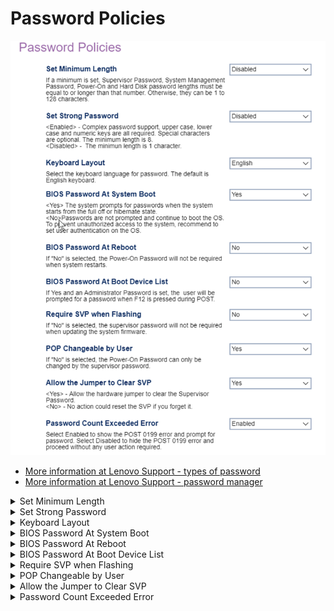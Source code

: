 # Password Policies #


![](./img/thinkcenter_password_policy.png)

 - [More information at Lenovo Support - types of password](https://support.lenovo.com/us/en/solutions/ht513634)
 - [More information at Lenovo Support - password manager](https://support.lenovo.com/us/en/solutions/ht103666-introduction-to-password-manager-thinkpad-thinkcentre-thinkstation)

<details><summary>Set Minimum Length</summary>

Options:

 *  **Disabled** - no minimum (see below). Default.
 *   4 - 12 characters minimum.

?> If no minimum is set, passwords may be 1 to 128 characters long.

?> If a minimum is set, it applies to:
 - Supervisor Password (SVP)
 - System Management Password (SMP)
 - Power-on (POP) and Hard Disk Passwords 

?> If both `Set Minimum Length` and `Set Strong Password` are enabled, the longest value for minimum length applies.

| WMI Setting name | Values | SVP or SMP Req'd |
|:---|:---|:---|
| SetMinimumLength | Disabled, 4 characters, 5 characters, 6 characters, 7 characters, 8 characters, 9 characters, 10 characters, 11 characters, 12 characters | yes |

</details>

<details><summary>Set Strong Password</summary>

Options:

1.  **Enabled** - Upper case, lower case and numeric characters are all required. Special characters are optional. The minimum length is 8. Default.
1.  Disabled - The minimum length is 1 character.

| WMI Setting name | Values | SVP or SMP Req'd |
|:---|:---|:---|
| SetStrongPassword | Disabled, Enabled | yes |

</details>

<details><summary>Keyboard Layout</summary>

Select the keyboard language for password.

Options:

1.  **English** - Default.
2.  French
3.  German
4.  Russian
5.  Chinese

| WMI Setting name | Values | SVP or SMP Req'd |
|:---|:---|:---|
| KeyboardLayout | English, French, German, Chinese | yes |

</details>

<details><summary>BIOS Password At System Boot</summary>

Whether to give a BIOS password prompt at system boot (when the system starts from the full off or hibernate state):

1.  **Yes** - Default.
1.  No.

!> To prevent unauthorized access to the system, we recommend setting user authentication on the OS.

| WMI Setting name | Values | SVP or SMP Req'd |
|:---|:---|:---|
| BIOSPasswordAtSystemBoot | No, Yes | yes |

</details>

<details><summary>BIOS Password At Reboot</summary>

Whether the power-on password (POP) is required when system restarts.

Options:

1.  **No** - disables password prompt on reboot. Default.
1.  Yes - enables password prompt on reboot.

| WMI Setting name | Values | SVP or SMP Req'd |
|:---|:---|:---|
| BIOSPasswordAtReboot | No,Yes | yes |

</details>

<details><summary>BIOS Password At Boot Device List</summary>

Whether the user is prompted for a password when F12 is pressed during POST (and an administrator password was set).

Options:

1.  **No** - Default.
1.  Yes.

| WMI Setting name | Values | SVP or SMP Req'd |
|:---|:---|:---|
| BIOSPasswordAtBootDeviceList | No, Yes | yes |

</details>

<details><summary>Require SVP when Flashing</summary>

Whether the supervisor password (SVP) is required when updating the system firmware.

Options:

1.  **No** - Default.
1.  Yes.

| WMI Setting name | Values | SVP or SMP Req'd |
|:---|:---|:---|
| RequireSVPwhenFlashing | No, Yes | yes |

</details>

<details><summary>POP Changeable by User</summary>

Whether the Power-On Password (POP) can be changed by users, or else, only with the Supervisor Password (SVP).

Options:

1.  **Yes** - Default.
2.  No.

| WMI Setting name | Values | SVP or SMP Req'd |
|:---|:---|:---|
| POPChangeablebyUser | No, Yes | yes |

</details>

<details><summary>Allow the Jumper to Clear SVP</summary>

Whether to allow the hardware jumper to clear the Supervisor
password.

Options:

1.  **Yes** - Default.
2.  No.

| WMI Setting name | Values | SVP or SMP Req'd |
|:---|:---|:---|
| AllowJumperClearSVP | No, Yes | yes |

!> When disabled, no action can reset the SVP if you forget it.

</details>

<details><summary>Password Count Exceeded Error</summary>

Whether to show the POST 0199 error and password prompt:

1.  **Enabled** - Default.
2.  Disabled.

| WMI Setting name | Values | SVP or SMP Req'd |
|:---|:---|:---|
| PasswordCountExceededError | Disabled, Enabled | yes |

 - [More information at Lenovo Support](https://support.lenovo.com/lt/en/solutions/ht052093-error-0199-system-security-security-password-retry-count-exceeded-thinkcentre-m90-m90p-thinkserver-ts200v-thinkstation-e20)

</details>
